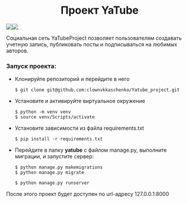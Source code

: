 <div id="header" align="center">
  <h1>Проект YaTube</h1>
</div>
<img src="https://img.shields.io/badge/Python-3.7.9-brightgreen"/><img src="https://img.shields.io/badge/Django-2.2.19-blueviolet"/>

Cоциальная сеть YaTubeProject позволяет пользователям создавать учетную запись, публиковать посты и подписываться на любимых авторов.

### Запуск проекта:
- Клонируйте репозиторий и перейдите в него
    ```
    $ git clone git@github.com:clownvkkaschenko/Yatube_project.git
    ```
- Установите и активируйте виртуальное окружение
    ```
    $ python -m venv venv
    $ source venv/Scripts/activate
    ```
- Установите зависимости из файла requirements.txt
    ```
    $ pip install -r requirements.txt
    ``` 
- Перейдите в папку **yatube** с файлом manage.py, выполните миграции, и запустите сервер:
    ```
    $ python manage.py makemigrations
    $ python manage.py migrate

    $ python manage.py runserver
    ```

После этого проект будет доступен по url-адресу 127.0.0.1:8000
